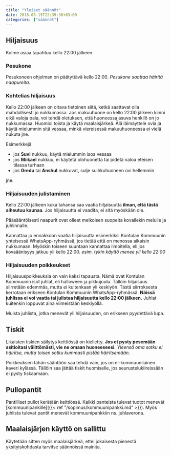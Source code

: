```yaml
---
title: "Yleiset säännöt"
date: 2018-08-15T22:39:36+03:00
categories: ["säännöt"]
---
```

## Hiljaisuus

Kolme asiaa tapahtuu kello 22:00 jälkeen.

### Pesukone
Pesukoneen ohjelman on päätyttävä kello 22:00. *Pesukone saattaa häiritä naapureita.*

### Kohtelias hiljaisuus
Kello 22:00 jälkeen on oltava tietoinen siitä, ketkä saattavat olla mahdollisesti jo nukkumassa. Jos makuuhuone on kello 22:00 jälkeen kiinni eikä valoja pala, voi tehdä oletuksen, että huoneessa asuva henkilö on jo nukkumassa. Huomioi toista ja käytä maalaisjärkeä. Älä läimäyttele ovia ja käytä mielummin sitä vessaa, minkä viereisessä makuuhuoneessa ei vielä nukuta jne.

Esimerkkejä:
  - jos **Suvi** nukkuu, käytä mielummin isoa vessaa
  - jos **Miikael** nukkuu, ei käytetä olohuonetta tai pidetä valoa eteisen tilassa turhaan
  - jos **Gredu** tai **Anshul** nukkuvat, sulje suihkuhuoneen ovi hellemmin

jne.

### Hiljaisuuden julistaminen
Kello 22:00 jälkeen kuka tahansa saa vaatia hiljaisuutta **ilman, että tästä aiheutuu kaunaa**. Jos hiljaisuutta ei vaadita, ei sitä myöskään ole.

Pääsääntöisesti naapurit ovat olleet melkoisen suopeita kovallekin melulle ja juhlinnalle.

Kannattaa jo ennakkoon vaatia hiljaisuutta esimerkiksi Kontulan Kommuunin yhteisessä WhatsApp-ryhmässä, jos tietää että on menossa aikaisin nukkumaan. Myöskin toiseen suuntaan kannattaa ilmoitella, eli jos kovaäänisyys jatkuu yli kello 22:00. *esim. tykin käyttö menee yli kello 22:00*

### Hiljaisuuden poikkeukset

Hiljaisuuspoikkeuksia on vain kaksi tapausta. Nämä ovat Kontulan Kommuunin isot juhlat, eli halloween ja pikkujoulu. Tällöin hiljaisuus siirretään edemmäs, mutta ei kuitenkaan yli keskiyön. Tästä siirroksesta kerrotaan erikseen Kontulan Kommuunin WhatsApp-ryhmässä. **Näissä juhlissa ei voi vaatia tai julistaa hiljaisuutta kello 22:00 jälkeen.** Juhlat kuitenkin loppuvat aina viimeistään keskiyöllä.

Muista juhlista, jotka menevät yli hiljaisuuden, on erikseen pyydettävä lupa.

## Tiskit
Likaisten tiskien säilytys keittiössä on kielletty. **Jos et pysty pesemään asitioitasi välittömästi, vie ne omaan huoneeseesi.** *Yleensä oma sotku ei häiritse, mutta toisen sotku kummasti pistää häiritsemään.*

Poikkeuksen tähän sääntöön saa tehdä vain, jos on ei-kommuunilainen kaveri kylässä. Tällöin saa jättää tiskit huomiselle, jos seurustelukiireissään ei pysty tiskaamaan.

## Pullopantit
Pantilliset pullot kerätään keittiössä. Kaikki panteista tulevat tuotot menevät [kommuunipankille]({{< ref "/sopimus/kommuunipankki.md" >}}). Myös juhlista tulevat pantit menevät kommuunipankkiin ns. juhlaverona.

## Maalaisjärjen käyttö on sallittu
Käytetään sitten myös maalaisjärkeä, ettei jokaisesta pienestä yksityiskohdasta tarvitse säännöissä mainita.

<!-- ## Poikkeussäännöt -->
<!-- Poikkeussäännöt ylittävät perussäännöt, ja ovat aina väliaikaisia. Kun poikkeussääntö luodaan, merkitään henkilö ja tarpeen mukaan myös syy, jonka takia sääntö on olemassa. Henkilö merkitään siitä syystä, että tiedetään milloin tämä sääntö voidaan purkaa, kun hän muuttaa pois kommuunista. On myös mahdollista, että poikkeussääntö kirjoitetaan joskus perussääntöihin, jos se on koettu olevan hyvä sääntö. -->
<!--  -->
<!-- Tällä hetkellä ei ole poikkeussääntöjä. -->
